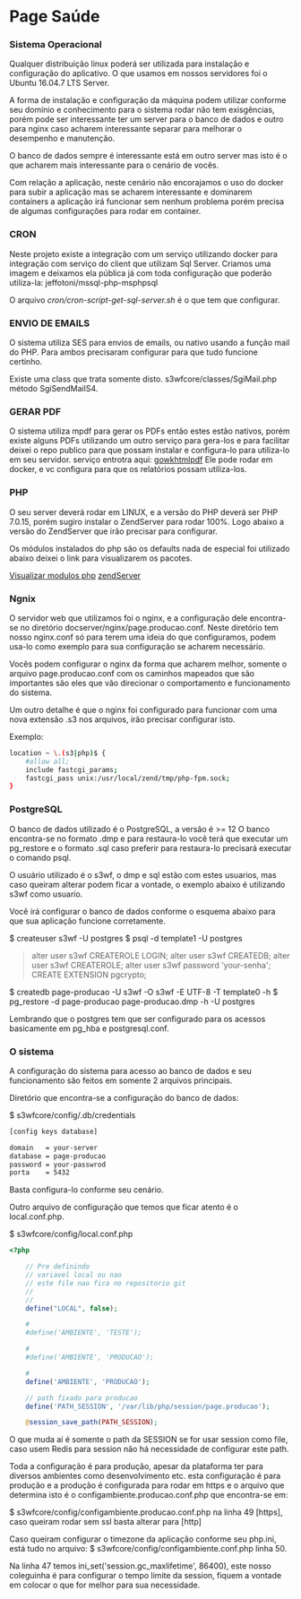 # Page Saúde

### Sistema Operacional

Qualquer distribuição linux poderá ser utilizada para instalação e configuração do aplicativo.
O que usamos em nossos servidores foi o Ubuntu 16.04.7 LTS Server.

A forma de instalação e configuração da máquina podem utilizar conforme seu domínio e conhecimento para o sistema rodar não tem exisgências, porém pode ser interessante ter um server para o banco de dados e outro para nginx caso acharem interessante separar para melhorar o desempenho e manutenção.

O banco de dados sempre é interessante está em outro server mas isto é o que acharem mais interessante para o cenário de vocês.

Com relação a aplicação, neste cenário não encorajamos o uso do docker para subir a aplicação mas se acharem interessante e dominarem containers a aplicação irá funcionar sem nenhum problema porém precisa de algumas configurações para rodar em container.

### CRON 
Neste projeto existe a integração com um serviço utilizando docker para integração com serviço do client que utilizam Sql Server.
Criamos uma imagem e deixamos ela pública já com toda configuração que poderão utiliza-la: jeffotoni/mssql-php-msphpsql

O arquivo *cron/cron-script-get-sql-server.sh* é o que tem que configurar.

### ENVIO DE EMAILS

O sistema utiliza SES para envios de emails, ou nativo usando a função mail do PHP.
Para ambos precisaram configurar para que tudo funcione certinho.

Existe uma class que trata somente disto.
s3wfcore/classes/SgiMail.php método SgiSendMailS4.

### GERAR PDF

O sistema utiliza mpdf para gerar os PDFs então estes estão nativos, porém existe alguns PDFs utilizando um outro serviço para gera-los e para facilitar deixei o repo publico para que possam instalar e configura-lo para utiliza-lo em seu servidor.
serviço entrotra aqui: [gowkhtmlpdf](https://github.com/jeffotoni/gowkhtmltopdf)
Ele pode rodar em docker, e vc configura para que os relatórios possam utiliza-los.

### PHP

O seu server deverá rodar em LINUX, e a versão do PHP deverá ser PHP 7.0.15, porém sugiro instalar o ZendServer para rodar 100%.
Logo abaixo a versão do ZendServer que irão precisar para configurar.

Os módulos instalados do php são os defaults nada de especial foi utilizado abaixo deixei o link para visualizarem os pacotes.

[Visualizar modulos php](https://gist.github.com/jeffotoni/a260fcc9f712c4d4a2bf47e0c2e253f4)
[zendServer](https://s3wf.sfo2.digitaloceanspaces.com/ZendServer-9.0.2-RepositoryInstaller-linux.tar)

### Ngnix

O servidor web que utilizamos foi o nginx, e a configuração dele encontra-se no diretório docserver/nginx/page.producao.conf.
Neste diretório tem nosso nginx.conf só para terem uma ideia do que configuramos, podem usa-lo como exemplo para sua configuração se acharem necessário.

Vocês podem configurar o nginx da forma que acharem melhor, somente o arquivo page.producao.conf com os caminhos mapeados que são importantes são eles que vão direcionar o comportamento e funcionamento do sistema.

Um outro detalhe é que o nginx foi configurado para funcionar com uma nova extensão .s3 nos arquivos, irão precisar configurar isto.

Exemplo:
```bash
location ~ \.(s3|php)$ {
    #allow all;
    include fastcgi_params;
    fastcgi_pass unix:/usr/local/zend/tmp/php-fpm.sock;
}
```

### PostgreSQL
O banco de dados utilizado é o PostgreSQL, a versão é >= 12
O banco encontra-se no formato .dmp e para restaura-lo você terá que executar um pg_restore  e o formato .sql caso preferir para restaura-lo precisará executar o comando psql.

O usuário utilizado é o s3wf, o dmp e sql estão com estes usuarios, mas caso queiram alterar podem ficar a vontade, o exemplo abaixo é utilizando s3wf como usuario.

Você irá configurar o banco de dados conforme o esquema abaixo para que sua aplicação funcione corretamente.

$ createuser s3wf -U postgres
$ psql -d template1 -U postgres
> alter user s3wf CREATEROLE LOGIN;
> alter user s3wf CREATEDB;
> alter user s3wf CREATEROLE;
> alter user s3wf password 'your-senha';
> CREATE EXTENSION pgcrypto;

$ createdb page-producao -U s3wf -O s3wf -E UTF-8 -T template0 -h <your-server>
$ pg_restore -d page-producao page-producao.dmp -h <your-server> -U postgres


Lembrando que o postgres tem que ser configurado para os acessos basicamente em pg_hba e postgresql.conf.


### O sistema

A configuração do sistema para acesso ao banco de dados e seu funcionamento são feitos em somente 2 arquivos principais.

Diretório que encontra-se a configuração do banco de dados:

$ s3wfcore/config/.db/credentials
```bash
[config keys database]

domain	 = your-server
database = page-producao
password = your-passwrod
porta	 = 5432

```

Basta configura-lo conforme seu cenário.


Outro arquivo de configuração que temos que ficar atento é o local.conf.php.

$ s3wfcore/config/local.conf.php

```php
<?php

    // Pre definindo
    // variavel local ou nao
    // este file nao fica no repositorio git
    // 
    //
    define("LOCAL", false);

    #
    #define('AMBIENTE', 'TESTE');

    #
    #define('AMBIENTE', 'PRODUCAO');

    #
    define('AMBIENTE', 'PRODUCAO');

    // path fixado para producao
    define('PATH_SESSION', '/var/lib/php/session/page.producao');

    @session_save_path(PATH_SESSION);

```
O que muda aí é somente o path da SESSION se for usar session como file, caso usem Redis para session não há necessidade de configurar este path.

Toda a configuração é para produção, apesar da plataforma ter para diversos ambientes como desenvolvimento etc. esta configuração é para produção e a produção é configurada para rodar em https e o arquivo que determina isto é o configambiente.producao.conf.php que encontra-se em:

$ s3wfcore/config/configambiente.producao.conf.php na linha 49 [https], caso queiram rodar sem ssl basta alterar para [http]

Caso queiram configurar o timezone da aplicação conforme seu php.ini, está tudo no arquivo:
$ s3wfcore/config/configambiente.conf.php linha 50.

Na linha 47 temos ini_set('session.gc_maxlifetime', 86400), este nosso coleguinha é para configurar o tempo limite da session, fiquem a vontade em colocar o que for melhor para sua necessidade.
